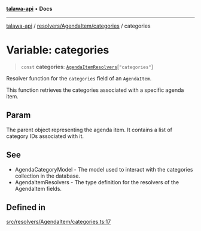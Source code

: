 [**talawa-api**](../../../../README.md) • **Docs**

***

[talawa-api](../../../../modules.md) / [resolvers/AgendaItem/categories](../README.md) / categories

# Variable: categories

> `const` **categories**: [`AgendaItemResolvers`](../../../../types/generatedGraphQLTypes/type-aliases/AgendaItemResolvers.md)\[`"categories"`\]

Resolver function for the `categories` field of an `AgendaItem`.

This function retrieves the categories associated with a specific agenda item.

## Param

The parent object representing the agenda item. It contains a list of category IDs associated with it.

## See

 - AgendaCategoryModel - The model used to interact with the categories collection in the database.
 - AgendaItemResolvers - The type definition for the resolvers of the AgendaItem fields.

## Defined in

[src/resolvers/AgendaItem/categories.ts:17](https://github.com/PalisadoesFoundation/talawa-api/blob/6712e9940a5702665afc506fa9f6e9d7e1dc7991/src/resolvers/AgendaItem/categories.ts#L17)
